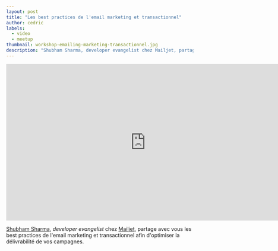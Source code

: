 ```yaml
---
layout: post
title: "Les best practices de l'email marketing et transactionnel"
author: cedric
labels:
  - video
  - meetup
thumbnail: workshop-emailing-marketing-transactionnel.jpg
description: "Shubham Sharma, developer evangelist chez Mailjet, partage avec vous les best practices de l'email marketing et transactionnel afin d'optimiser la délivrabilité de vos campagnes."
---
```


<div class="video-wrapper"><iframe width="750" height="422" src="https://www.youtube.com/embed/jEBDJQP8qyU?showinfo=0" frameborder="0" allowfullscreen></iframe></div>

[Shubham Sharma](https://twitter.com/shub_s), *developer evangelist* chez [Mailjet](http://mailjet.com/), partage avec vous les best practices de l'email marketing et transactionnel afin d'optimiser la délivrabilité de vos campagnes.
